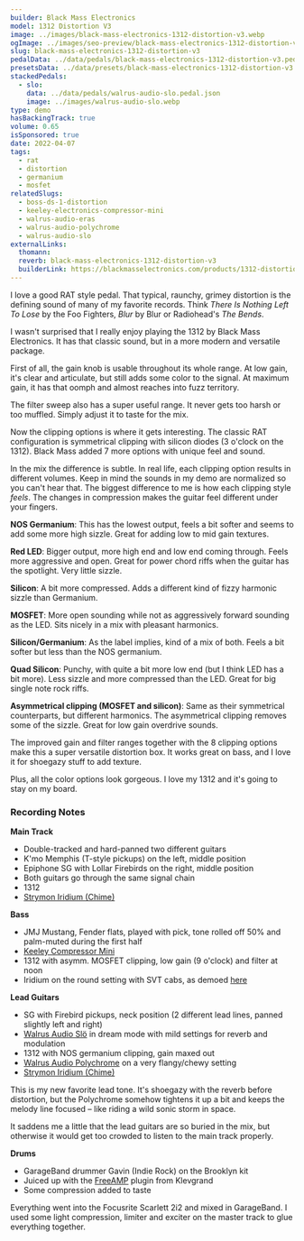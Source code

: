 ```yaml
---
builder: Black Mass Electronics
model: 1312 Distortion V3
image: ../images/black-mass-electronics-1312-distortion-v3.webp
ogImage: ../images/seo-preview/black-mass-electronics-1312-distortion-v3.jpeg
slug: black-mass-electronics-1312-distortion-v3
pedalData: ../data/pedals/black-mass-electronics-1312-distortion-v3.pedal.json
presetsData: ../data/presets/black-mass-electronics-1312-distortion-v3.presets.json
stackedPedals:
  - slo:
    data: ../data/pedals/walrus-audio-slo.pedal.json
    image: ../images/walrus-audio-slo.webp
type: demo
hasBackingTrack: true
volume: 0.65
isSponsored: true
date: 2022-04-07
tags:
  - rat
  - distortion
  - germanium
  - mosfet
relatedSlugs:
  - boss-ds-1-distortion
  - keeley-electronics-compressor-mini
  - walrus-audio-eras
  - walrus-audio-polychrome
  - walrus-audio-slo
externalLinks:
  thomann:
  reverb: black-mass-electronics-1312-distortion-v3
  builderLink: https://blackmasselectronics.com/products/1312-distortion
---
```


I love a good RAT style pedal. That typical, raunchy, grimey distortion is the defining sound of many of my favorite records. Think _There Is Nothing Left To Lose_ by the Foo Fighters, _Blur_ by Blur or Radiohead's _The Bends_.

I wasn't surprised that I really enjoy playing the 1312 by Black Mass Electronics. It has that classic sound, but in a more modern and versatile package.

First of all, the gain knob is usable throughout its whole range. At low gain, it's clear and articulate, but still adds some color to the signal. At maximum gain, it has that oomph and almost reaches into fuzz territory.

The filter sweep also has a super useful range. It never gets too harsh or too muffled. Simply adjust it to taste for the mix.

Now the clipping options is where it gets interesting. The classic RAT configuration is symmetrical clipping with silicon diodes (3 o'clock on the 1312). Black Mass added 7 more options with unique feel and sound.

In the mix the difference is subtle. In real life, each clipping option results in different volumes. Keep in mind the sounds in my demo are normalized so you can't hear that.
The biggest difference to me is how each clipping style _feels_. The changes in compression makes the guitar feel different under your fingers.

**NOS Germanium**: This has the lowest output, feels a bit softer and seems to add some more high sizzle. Great for adding low to mid gain textures.

**Red LED**: Bigger output, more high end and low end coming through. Feels more aggressive and open. Great for power chord riffs when the guitar has the spotlight. Very little sizzle.

**Silicon**: A bit more compressed. Adds a different kind of fizzy harmonic sizzle than Germanium.

**MOSFET**: More open sounding while not as aggressively forward sounding as the LED. Sits nicely in a mix with pleasant harmonics.

**Silicon/Germanium**: As the label implies, kind of a mix of both. Feels a bit softer but less than the NOS germanium.

**Quad Silicon**: Punchy, with quite a bit more low end (but I think LED has a bit more). Less sizzle and more compressed than the LED. Great for big single note rock riffs.

**Asymmetrical clipping (MOSFET and silicon)**: Same as their symmetrical counterparts, but different harmonics. The asymmetrical clipping removes some of the sizzle. Great for low gain overdrive sounds.

The improved gain and filter ranges together with the 8 clipping options make this a super versatile distortion box. It works great on bass, and I love it for shoegazy stuff to add texture.

Plus, all the color options look gorgeous. I love my 1312 and it's going to stay on my board.

### Recording Notes

**Main Track**

- Double-tracked and hard-panned two different guitars
- K'mo Memphis (T-style pickups) on the left, middle position
- Epiphone SG with Lollar Firebirds on the right, middle position
- Both guitars go through the same signal chain
- 1312
- [Strymon Iridium (Chime)](/demos/strymon-iridium)

**Bass**

- JMJ Mustang, Fender flats, played with pick, tone rolled off 50% and palm-muted during the first half
- [Keeley Compressor Mini](/demos/keeley-electronics-compressor-mini)
- 1312 with asymm. MOSFET clipping, low gain (9 o'clock) and filter at noon
- Iridium on the round setting with SVT cabs, as demoed [here](/posts/strymon-iridium-bass-ownhammer-ir)

**Lead Guitars**

- SG with Firebird pickups, neck position (2 different lead lines, panned slightly left and right)
- [Walrus Audio Slö](/demos/walrus-audio-slo) in dream mode with mild settings for reverb and modulation
- 1312 with NOS germanium clipping, gain maxed out
- [Walrus Audio Polychrome](/demos/walrus-audio-polychrome) on a very flangy/chewy setting
- [Strymon Iridium (Chime)](/demos/strymon-iridium)

This is my new favorite lead tone. It's shoegazy with the reverb before distortion, but the Polychrome somehow tightens it up a bit and keeps the melody line focused – like riding a wild sonic storm in space.

It saddens me a little that the lead guitars are so buried in the mix, but otherwise it would get too crowded to listen to the main track properly.

**Drums**

- GarageBand drummer Gavin (Indie Rock) on the Brooklyn kit
- Juiced up with the [FreeAMP](https://klevgrand.com/products/freeamp) plugin from Klevgrand
- Some compression added to taste

Everything went into the Focusrite Scarlett 2i2 and mixed in GarageBand. I used some light compression, limiter and exciter on the master track to glue everything together.
